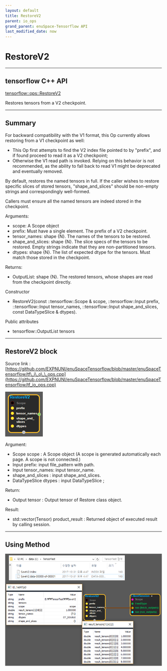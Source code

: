 ```yaml
--- 
layout: default 
title: RestoreV2 
parent: io_ops 
grand_parent: enuSpace-Tensorflow API 
last_modified_date: now 
--- 
```


# RestoreV2

---

## tensorflow C++ API

[tensorflow::ops::RestoreV2](https://www.tensorflow.org/api_docs/cc/class/tensorflow/ops/restore-v2)

Restores tensors from a V2 checkpoint.

---

## Summary

For backward compatibility with the V1 format, this Op currently allows restoring from a V1 checkpoint as well:

* This Op first attempts to find the V2 index file pointed to by "prefix", and if found proceed to read it as a V2 checkpoint;
* Otherwise the V1 read path is invoked. Relying on this behavior is not recommended, as the ability to fall back to read V1 might be deprecated and eventually removed.

By default, restores the named tensors in full. If the caller wishes to restore specific slices of stored tensors, "shape\_and\_slices" should be non-empty strings and correspondingly well-formed.

Callers must ensure all the named tensors are indeed stored in the checkpoint.

Arguments:

* scope: A Scope object
* prefix: Must have a single element. The prefix of a V2 checkpoint.
* tensor\_names: shape {N}. The names of the tensors to be restored.
* shape\_and\_slices: shape {N}. The slice specs of the tensors to be restored. Empty strings indicate that they are non-partitioned tensors.
* dtypes: shape {N}. The list of expected dtype for the tensors. Must match those stored in the checkpoint.

Returns:

* OutputList: shape {N}. The restored tensors, whose shapes are read from the checkpoint directly.

Constructor

* RestoreV2\(const ::tensorflow::Scope & scope, ::tensorflow::Input prefix, ::tensorflow::Input tensor\_names, ::tensorflow::Input shape\_and\_slices, const DataTypeSlice & dtypes\).

Public attributes

* tensorflow::OutputList tensors

---

## RestoreV2 block

Source link : [https://github.com/EXPNUNI/enuSpaceTensorflow/blob/master/enuSpaceTensorflow/tf\_i\_o\_\_ops.cpp](https://github.com/EXPNUNI/enuSpaceTensorflow/blob/master/enuSpaceTensorflow/tf_io_ops.cpp)

![](../assets/io_RestoreV2_Symbol.png)

Argument:

* Scope scope : A Scope object \(A scope is generated automatically each page. A scope is not connected.\)
* Input prefix: input file\_pattern with path.
* Input tensor\_names: input tensor\_name.
* shape\_and\_slices : input shape\_and\_slices.
* DataTypeSlice dtypes : input DataTypeSlice ;

Return:

* Output  tensor : Output  tensor of Restore class object.  

Result:

* std::vector\(Tensor\) product\_result : Returned object of executed result by calling session.

---

## Using Method

![](../assets/io_RestoreV2_Method.png)

